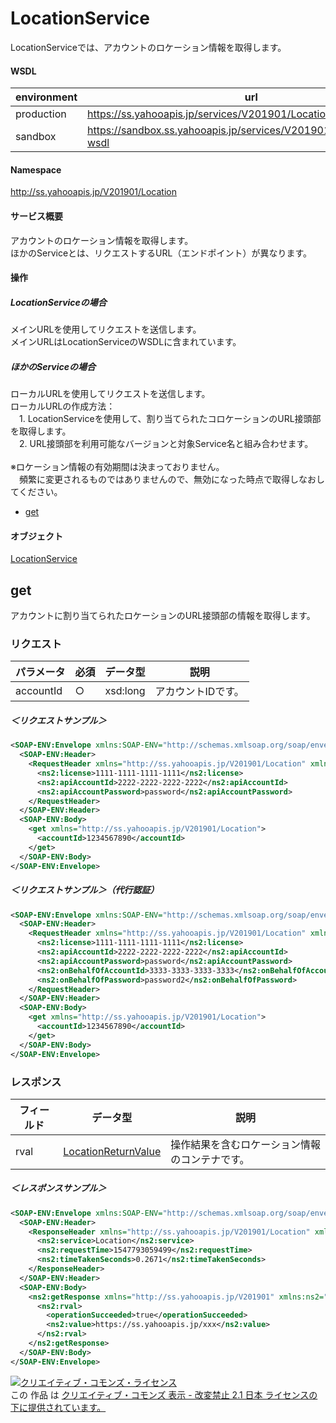 # LocationService
LocationServiceでは、アカウントのロケーション情報を取得します。
#### WSDL
| environment | url |
|---|---|
| production  | https://ss.yahooapis.jp/services/V201901/LocationService?wsdl|
| sandbox  | https://sandbox.ss.yahooapis.jp/services/V201901/LocationService?wsdl|
#### Namespace
http://ss.yahooapis.jp/V201901/Location
#### サービス概要
アカウントのロケーション情報を取得します。<br>
ほかのServiceとは、リクエストするURL（エンドポイント）が異なります。

#### 操作

##### LocationServiceの場合
メインURLを使用してリクエストを送信します。<br>
メインURLはLocationServiceのWSDLに含まれています。

##### ほかのServiceの場合
ローカルURLを使用してリクエストを送信します。<br>
ローカルURLの作成方法：<br>
　1. LocationServiceを使用して、割り当てられたコロケーションのURL接頭部を取得します。<br>
　2. URL接頭部を利用可能なバージョンと対象Service名と組み合わせます。<br>
<br>
※ロケーション情報の有効期間は決まっておりません。<br>
　頻繁に変更されるものではありませんので、無効になった時点で取得しなおしてください。

+ [get](#get)

#### オブジェクト
[LocationService](../data/Location)

## get
アカウントに割り当てられたロケーションのURL接頭部の情報を取得します。

### リクエスト
| パラメータ | 必須 | データ型 | 説明 |
|---|---|---|---|
| accountId | ○ | xsd:long | アカウントIDです。 |

##### ＜リクエストサンプル＞
```xml
<SOAP-ENV:Envelope xmlns:SOAP-ENV="http://schemas.xmlsoap.org/soap/envelope/">
  <SOAP-ENV:Header>
    <RequestHeader xmlns="http://ss.yahooapis.jp/V201901/Location" xmlns:ns2="http://ss.yahooapis.jp/V201901">
      <ns2:license>1111-1111-1111-1111</ns2:license>
      <ns2:apiAccountId>2222-2222-2222-2222</ns2:apiAccountId>
      <ns2:apiAccountPassword>password</ns2:apiAccountPassword>
    </RequestHeader>
  </SOAP-ENV:Header>
  <SOAP-ENV:Body>
    <get xmlns="http://ss.yahooapis.jp/V201901/Location">
      <accountId>1234567890</accountId>
    </get>
  </SOAP-ENV:Body>
</SOAP-ENV:Envelope>
```

##### ＜リクエストサンプル＞（代行認証）
```xml
<SOAP-ENV:Envelope xmlns:SOAP-ENV="http://schemas.xmlsoap.org/soap/envelope/">
  <SOAP-ENV:Header>
    <RequestHeader xmlns="http://ss.yahooapis.jp/V201901/Location" xmlns:ns2="http://ss.yahooapis.jp/V201901">
      <ns2:license>1111-1111-1111-1111</ns2:license>
      <ns2:apiAccountId>2222-2222-2222-2222</ns2:apiAccountId>
      <ns2:apiAccountPassword>password</ns2:apiAccountPassword>
      <ns2:onBehalfOfAccountId>3333-3333-3333-3333</ns2:onBehalfOfAccountId>
      <ns2:onBehalfOfPassword>password2</ns2:onBehalfOfPassword>          
    </RequestHeader>
  </SOAP-ENV:Header>
  <SOAP-ENV:Body>
    <get xmlns="http://ss.yahooapis.jp/V201901/Location">
      <accountId>1234567890</accountId>
    </get>
  </SOAP-ENV:Body>
</SOAP-ENV:Envelope>
```

### レスポンス
| フィールド | データ型 | 説明 |
|---|---|---|
| rval | [LocationReturnValue](../data/Location/LocationReturnValue.md) | 操作結果を含むロケーション情報のコンテナです。 |

##### ＜レスポンスサンプル＞
```xml
<SOAP-ENV:Envelope xmlns:SOAP-ENV="http://schemas.xmlsoap.org/soap/envelope/">
  <SOAP-ENV:Header>
    <ResponseHeader xmlns="http://ss.yahooapis.jp/V201901/Location" xmlns:ns2="http://ss.yahooapis.jp/V201901">
      <ns2:service>Location</ns2:service>
      <ns2:requestTime>1547793059499</ns2:requestTime>
      <ns2:timeTakenSeconds>0.2671</ns2:timeTakenSeconds>
    </ResponseHeader>
  </SOAP-ENV:Header>
  <SOAP-ENV:Body>
    <ns2:getResponse xmlns="http://ss.yahooapis.jp/V201901" xmlns:ns2="http://ss.yahooapis.jp/V201901/Location">
      <ns2:rval>
        <operationSucceeded>true</operationSucceeded>
        <ns2:value>https://ss.yahooapis.jp/xxx</ns2:value>
      </ns2:rval>
    </ns2:getResponse>
  </SOAP-ENV:Body>
</SOAP-ENV:Envelope>
```

<a rel="license" href="http://creativecommons.org/licenses/by-nd/2.1/jp/"><img alt="クリエイティブ・コモンズ・ライセンス" style="border-width:0" src="https://i.creativecommons.org/l/by-nd/2.1/jp/88x31.png" /></a><br />この 作品 は <a rel="license" href="http://creativecommons.org/licenses/by-nd/2.1/jp/">クリエイティブ・コモンズ 表示 - 改変禁止 2.1 日本 ライセンスの下に提供されています。</a>
